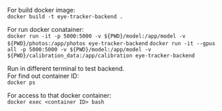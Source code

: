 For build docker image:\
     `docker build -t eye-tracker-backend .`

For run docker conatainer:\
     `docker run -it -p 5000:5000 -v ${PWD}/model:/app/model -v ${PWD}/photos:/app/photos eye-tracker-backend`
     `docker run -it --gpus all -p 5000:5000 -v ${PWD}/model:/app/model -v ${PWD}/calibration_data:/app/calibration eye-tracker-backend`

Run in different terminal to test backend.\
For find out container ID:\
     `docker ps` 

For access to that docker container:\
     `docker exec <container ID> bash`